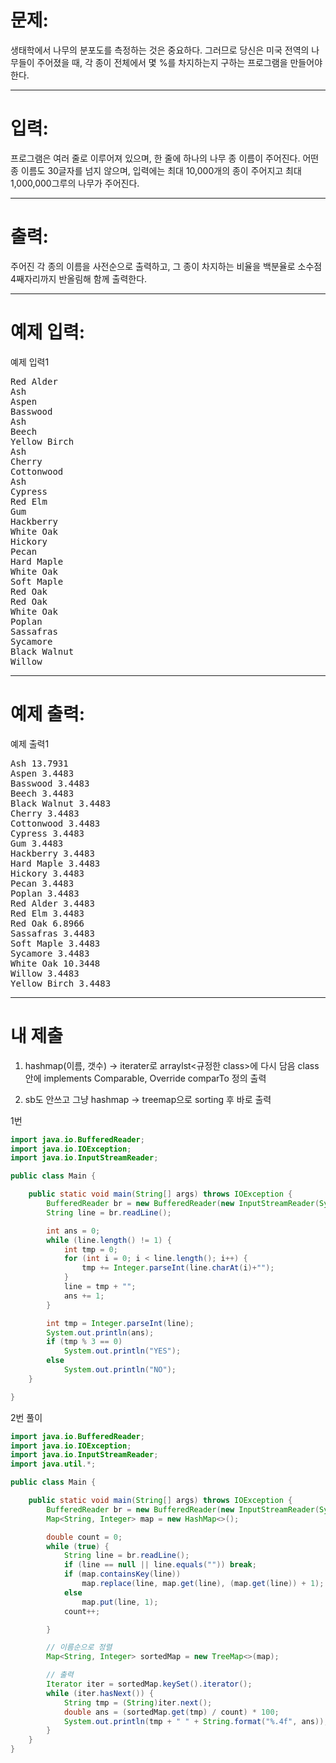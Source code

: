 # 문제: 
생태학에서 나무의 분포도를 측정하는 것은 중요하다. 그러므로 당신은 미국 전역의 나무들이 주어졌을 때, 각 종이 전체에서 몇 %를 차지하는지 구하는 프로그램을 만들어야 한다.

---
# 입력:
프로그램은 여러 줄로 이루어져 있으며, 한 줄에 하나의 나무 종 이름이 주어진다. 어떤 종 이름도 30글자를 넘지 않으며, 입력에는 최대 10,000개의 종이 주어지고 최대 1,000,000그루의 나무가 주어진다.

---
# 출력: 
주어진 각 종의 이름을 사전순으로 출력하고, 그 종이 차지하는 비율을 백분율로 소수점 4째자리까지 반올림해 함께 출력한다.


---
# 예제 입력:

예제 입력1
<pre>
Red Alder
Ash
Aspen
Basswood
Ash
Beech
Yellow Birch
Ash
Cherry
Cottonwood
Ash
Cypress
Red Elm
Gum
Hackberry
White Oak
Hickory
Pecan
Hard Maple
White Oak
Soft Maple
Red Oak
Red Oak
White Oak
Poplan
Sassafras
Sycamore
Black Walnut
Willow
</pre>

---
# 예제 출력:

예제 출력1
<pre>
Ash 13.7931
Aspen 3.4483
Basswood 3.4483
Beech 3.4483
Black Walnut 3.4483
Cherry 3.4483
Cottonwood 3.4483
Cypress 3.4483
Gum 3.4483
Hackberry 3.4483
Hard Maple 3.4483
Hickory 3.4483
Pecan 3.4483
Poplan 3.4483
Red Alder 3.4483
Red Elm 3.4483
Red Oak 6.8966
Sassafras 3.4483
Soft Maple 3.4483
Sycamore 3.4483
White Oak 10.3448
Willow 3.4483
Yellow Birch 3.4483
</pre>

---
# 내 제출

1. hashmap(이름, 갯수) -> iterater로 arraylst<규정한 class>에 다시 담음 
class안에 implements Comparable, Override comparTo 정의
출력

2. sb도 안쓰고 그냥
hashmap -> treemap으로 sorting 후 바로 출력


1번 

~~~java
import java.io.BufferedReader;
import java.io.IOException;
import java.io.InputStreamReader;

public class Main {

    public static void main(String[] args) throws IOException {
        BufferedReader br = new BufferedReader(new InputStreamReader(System.in));
        String line = br.readLine();

        int ans = 0;
        while (line.length() != 1) {
            int tmp = 0;
            for (int i = 0; i < line.length(); i++) {
                tmp += Integer.parseInt(line.charAt(i)+"");
            }
            line = tmp + "";
            ans += 1;
        }

        int tmp = Integer.parseInt(line);
        System.out.println(ans);
        if (tmp % 3 == 0)
            System.out.println("YES");
        else
            System.out.println("NO");
    }

}
~~~

2번 풀이

~~~java
import java.io.BufferedReader;
import java.io.IOException;
import java.io.InputStreamReader;
import java.util.*;

public class Main {

    public static void main(String[] args) throws IOException {
        BufferedReader br = new BufferedReader(new InputStreamReader(System.in));
        Map<String, Integer> map = new HashMap<>();

        double count = 0;
        while (true) {
            String line = br.readLine();
            if (line == null || line.equals("")) break;
            if (map.containsKey(line))
                map.replace(line, map.get(line), (map.get(line)) + 1);
            else
                map.put(line, 1);
            count++;

        }

        // 이름순으로 정렬
        Map<String, Integer> sortedMap = new TreeMap<>(map);

        // 출력
        Iterator iter = sortedMap.keySet().iterator();
        while (iter.hasNext()) {
            String tmp = (String)iter.next();
            double ans = (sortedMap.get(tmp) / count) * 100;
            System.out.println(tmp + " " + String.format("%.4f", ans));
        }
    }
}
~~~


